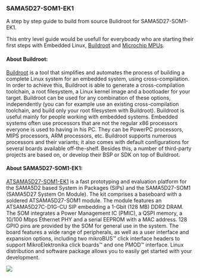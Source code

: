 ### SAMA5D27-SOM1-EK1

A step by step guide to build from source Bulidroot for SAMA5D27-SOM1-EK1. 

This entry level guide would be usefull for everyboady who are starting their first steps with Embedded Linux, [Buildroot](https://buildroot.org/) and [Microchip MPUs](https://www.microchip.com/design-centers/32-bit-mpus ).

#### About Buildroot:

[Buildroot](https://buildroot.org/downloads/manual/manual.html) is a tool that simplifies and automates the process of building a complete Linux system for an embedded system, using cross-compilation.
In order to achieve this, Buildroot is able to generate a cross-compilation toolchain, a root filesystem, a Linux kernel image and a bootloader for your target. Buildroot can be used for any combination of these options, independently (you can for example use an existing cross-compilation toolchain, and build only your root filesystem with Buildroot).
Buildroot is useful mainly for people working with embedded systems. Embedded systems often use processors that are not the regular x86 processors everyone is used to having in his PC. They can be PowerPC processors, MIPS processors, ARM processors, etc.
Buildroot supports numerous processors and their variants; it also comes with default configurations for several boards available off-the-shelf. Besides this, a number of third-party projects are based on, or develop their BSP or SDK on top of Buildroot.

#### About SAMA5D27-SOM1-EK1:

[ATSAMA5D27-SOM1-EK1](https://www.microchip.com/developmenttools/ProductDetails/atsama5d27-som1-ek1) is a fast prototyping and evaluation platform for the SAMA5D2 based System in Packages (SiPs) and the SAMA5D27-SOM1 (SAMA5D27 System On Module). The kit comprises a baseboard with a soldered ATSAMA5D27-SOM1 module. The module features an ATSAMA5D27C-D1G-CU SIP embedding a 1-Gbit (128 MB) DDR2 DRAM. The SOM integrates a Power Management IC (PMIC), a QSPI memory, a 10/100 Mbps Ethernet PHY and a serial EEPROM with a MAC address. 128 GPIO pins are provided by the SOM for general use in the system. The board features a wide range of peripherals, as well as a user interface and expansion options, including two mikroBUS™ click interface headers to support MikroElektronika click boards™ and one PMOD™ interface. Linux distribution and software package allows you to easily get started with your development.

<img src="https://github.com/kamval/SAMA5D27-SOM1-EK1/blob/master/Documents/a5d27_som1_ek_board_presentation.png">